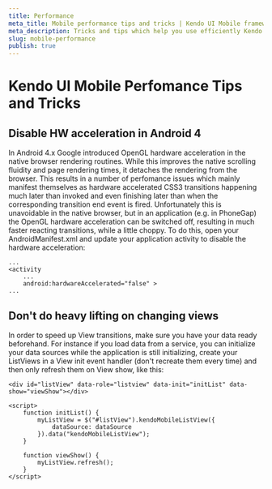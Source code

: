 ```yaml
---
title: Performance
meta_title: Mobile performance tips and tricks | Kendo UI Mobile framework Docs
meta_description: Tricks and tips which help you use efficiently Kendo UI Mobile app development framework. Handle performance issues and speed up View transitions.
slug: mobile-performance
publish: true
---
```


# Kendo UI Mobile Perfomance Tips and Tricks

## Disable HW acceleration in Android 4

In Android 4.x Google introduced OpenGL hardware acceleration in the native browser rendering routines. While this improves the native scrolling fluidity and page rendering times,
it detaches the rendering from the browser. This results in a number of perfomance issues which mainly manifest themselves as hardware accelerated
CSS3 transitions happening much later than invoked and even finishing later than when the corresponding transition end event is fired. Unfortunately this is unavoidable in the native
browser, but in an application (e.g. in PhoneGap) the OpenGL hardware acceleration can be switched off, resulting in much faster reacting transitions, while a little choppy. To do
this, open your AndroidManifest.xml and update your application activity to disable the hardware acceleration:

    ...
    <activity
        ...
        android:hardwareAccelerated="false" >
    ...

## Don't do heavy lifting on changing views

In order to speed up View transitions, make sure you have your data ready beforehand. For instance if you load data from a service, you can initialize your data sources while the
application is still initializing, create your ListViews in a View init event handler (don't recreate them every time) and then only refresh them on View show, like this:

    <div id="listView" data-role="listview" data-init="initList" data-show="viewShow"></div>

    <script>
        function initList() {
            myListView = $("#listView").kendoMobileListView({
                dataSource: dataSource
            }).data("kendoMobileListView");
        }

        function viewShow() {
            myListView.refresh();
        }
    </script>

